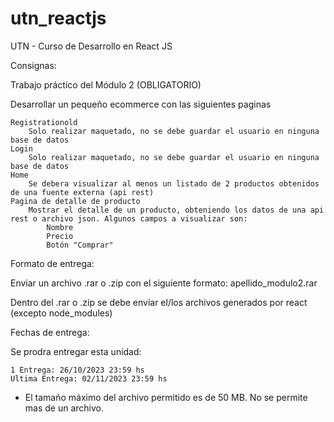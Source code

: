 # utn_reactjs
UTN - Curso de Desarrollo en React JS

Consignas:

Trabajo práctico del Módulo 2 (OBLIGATORIO)

Desarrollar un pequeño ecommerce con las siguientes paginas

    Registrationold
        Solo realizar maquetado, no se debe guardar el usuario en ninguna base de datos
    Login
        Solo realizar maquetado, no se debe guardar el usuario en ninguna base de datos
    Home
        Se debera visualizar al menos un listado de 2 productos obtenidos de una fuente externa (api rest)
    Pagina de detalle de producto
        Mostrar el detalle de un producto, obteniendo los datos de una api rest o archivo json. Algunos campos a visualizar son:
            Nombre
            Precio
            Botón "Comprar"

Formato de entrega:

Enviar un archivo .rar o .zip con el siguiente formato: apellido_modulo2.rar

Dentro del .rar o .zip se debe enviar el/los archivos generados por react (excepto node_modules)

Fechas de entrega:

Se prodra entregar esta unidad:

    1 Entrega: 26/10/2023 23:59 hs
    Ultima Entrega: 02/11/2023 23:59 hs

* El tamaño máximo del archivo permitido es de 50 MB. No se permite mas de un archivo.
